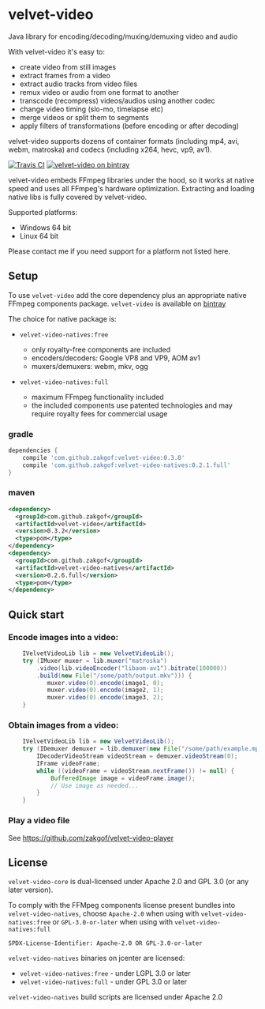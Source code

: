 # velvet-video
Java library for encoding/decoding/muxing/demuxing video and audio

With velvet-video it's easy to:
- create video from still images
- extract frames from a video
- extract audio tracks from video files
- remux video or audio from one format to another
- transcode (recompress) videos/audios using another codec
- change video timing (slo-mo, timelapse etc)
- merge videos or split them to segments
- apply filters of transformations (before encoding or after decoding)

velvet-video supports dozens of container formats (including mp4, avi, webm, matroska) and codecs (including x264, hevc, vp9, av1).


[![Travis CI](https://travis-ci.org/zakgof/velvet-video.svg?branch=release)](https://travis-ci.org/zakgof/velvet-video)
[![velvet-video on bintray](https://api.bintray.com/packages/zakgof/maven/velvet-video/images/download.svg)](https://bintray.com/zakgof/maven/velvet-video)

velvet-video embeds FFmpeg libraries under the hood, so it works at native speed and uses all FFmpeg's hardware optimization.
Extracting and loading native libs is fully covered by velvet-video.

Supported platforms:    
 - Windows 64 bit
 - Linux 64 bit
 
Please contact me if you need support for a platform not listed here. 

## Setup

To use `velvet-video` add the core dependency plus an appropriate native FFmpeg components package. `velvet-video` is available on [bintray](https://bintray.com/zakgof/maven/velvet-video)

The choice for native package is:

- `velvet-video-natives:free`
   - only royalty-free components are included
   - encoders/decoders: Google VP8 and VP9, AOM av1
   - muxers/demuxers: webm, mkv, ogg

- `velvet-video-natives:full`
   - maximum FFmpeg functionality included
   - the included components use patented technologies and may require royalty fees for commercial usage

### gradle
````groovy
dependencies {
    compile 'com.github.zakgof:velvet-video:0.3.0'
    compile 'com.github.zakgof:velvet-video-natives:0.2.1.full'
}
````
### maven
````xml
<dependency>
  <groupId>com.github.zakgof</groupId>
  <artifactId>velvet-video</artifactId>
  <version>0.3.2</version>
  <type>pom</type>
</dependency>
<dependency>
  <groupId>com.github.zakgof</groupId>
  <artifactId>velvet-video-natives</artifactId>
  <version>0.2.6.full</version>
  <type>pom</type>
</dependency>
````

## Quick start

### Encode images into a video:

````java
    IVelvetVideoLib lib = new VelvetVideoLib();
    try (IMuxer muxer = lib.muxer("matroska")
        .video(lib.videoEncoder("libaom-av1").bitrate(100000))
        .build(new File("/some/path/output.mkv"))) {            
           muxer.video(0).encode(image1, 0);
           muxer.video(0).encode(image2, 1);
           muxer.video(0).encode(image3, 2);
    }      
````
### Obtain images from a video:

````java
	IVelvetVideoLib lib = new VelvetVideoLib();
	try (IDemuxer demuxer = lib.demuxer(new File("/some/path/example.mp4"))) {
	    IDecoderVideoStream videoStream = demuxer.videoStream(0);
	    IFrame videoFrame;
	    while ((videoFrame = videoStream.nextFrame()) != null) {
	   	    BufferedImage image = videoFrame.image();
	   	    // Use image as needed...
	    }
	}      
````

### Play a video file

See https://github.com/zakgof/velvet-video-player

## License

`velvet-video-core` is dual-licensed under Apache 2.0 and GPL 3.0 (or any later version).

To comply with the FFMpeg components license present bundles into `velvet-video-natives`, choose `Apache-2.0` when using with `velvet-video-natives:free` or `GPL-3.0-or-later` when using with `velvet-video-natives:full`

`SPDX-License-Identifier: Apache-2.0 OR GPL-3.0-or-later`

`velvet-video-natives` binaries on jcenter are licensed:

- `velvet-video-natives:free` - under LGPL 3.0 or later
- `velvet-video-natives:full` - under GPL 3.0 or later

`velvet-video-natives` build scripts are licensed under Apache 2.0
